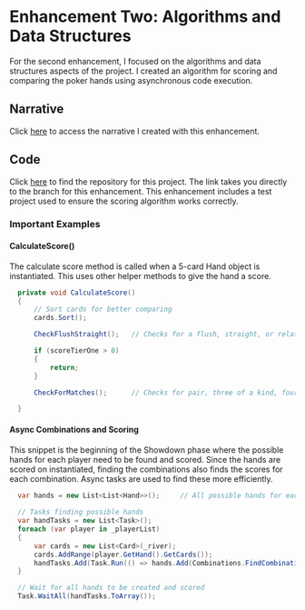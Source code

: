 # Enhancement Two: Algorithms and Data Structures

For the second enhancement, I focused on the algorithms and data structures aspects of the project.
I created an algorithm for scoring and comparing the poker hands using asynchronous code execution.

## Narrative

Click <a href="https://rayjayshark.github.io/Narratives/AlgorithmsDataStructuresNarrative_JoshuaRay.pdf" target="_blank">here</a> to access the narrative I created with this enhancement.

## Code

Click <a href="https://github.com/RayJayShark/PokerBot/tree/category2-algorithms-data-structures" target="_blank">here</a> to find the repository for this project.
The link takes you directly to the branch for this enhancement.
This enhancement includes a test project used to ensure the scoring algorithm works correctly.

### Important Examples

#### CalculateScore()

The calculate score method is called when a 5-card Hand object is instantiated. This uses other helper methods to give the hand a score.

```cs
  private void CalculateScore()
  {
      // Sort cards for better comparing
      cards.Sort();

      CheckFlushStraight();   // Checks for a flush, straight, or related hand

      if (scoreTierOne > 0)
      {
          return;
      }

      CheckForMatches();      // Checks for pair, three of a kind, four of a kind, and full house

  }
```

#### Async Combinations and Scoring

This snippet is the beginning of the Showdown phase where the possible hands for each player need to be found and scored.
Since the hands are scored on instantiated, finding the combinations also finds the scores for each combination.
Async tasks are used to find these more efficiently.

```cs
  var hands = new List<List<Hand>>();     // All possible hands for each player
                    
  // Tasks finding possible hands
  var handTasks = new List<Task>();
  foreach (var player in _playerList)
  {
      var cards = new List<Card>(_river);
      cards.AddRange(player.GetHand().GetCards());
      handTasks.Add(Task.Run(() => hands.Add(Combinations.FindCombinations(cards)))); // Scores are calculated in constructor
  }

  // Wait for all hands to be created and scored
  Task.WaitAll(handTasks.ToArray());
```
